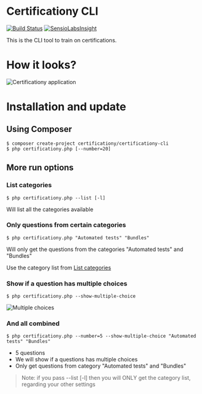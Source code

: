 Certificationy CLI
==================

[![Build Status](https://secure.travis-ci.org/certificationy/certificationy-cli.png?branch=master)](http://travis-ci.org/certificationy/certificationy-cli)
[![SensioLabsInsight](https://insight.sensiolabs.com/projects/cd3b6bc1-632e-491a-abfc-43edc390e1cc/mini.png)](https://insight.sensiolabs.com/projects/cd3b6bc1-632e-491a-abfc-43edc390e1cc)

This is the CLI tool to train on certifications.

# How it looks?
![Certificationy application](http://vincent.composieux.fr/assets/img/blog/certificationy-console.png "Certificationy application")

# Installation and update

## Using Composer
```
$ composer create-project certificationy/certificationy-cli
$ php certificationy.php [--number=20]
```

## More run options

### List categories
```
$ php certificationy.php --list [-l]
```

Will list all the categories available

### Only questions from certain categories
```
$ php certificationy.php "Automated tests" "Bundles"
```

Will only get the questions from the categories "Automated tests" and "Bundles"

Use the category list from [List categories](#list-categories)

### Show if a question has multiple choices
```
$ php certificationy.php --show-multiple-choice
```

![Multiple choices](https://cloud.githubusercontent.com/assets/795661/3308225/721b5324-f679-11e3-8d9d-62ba32cd8e32.png "Multiple choices")

### And all combined
```
$ php certificationy.php --number=5 --show-multiple-choice "Automated tests" "Bundles"
```

* 5 questions
* We will show if a questions has multiple choices
* Only get questions from category "Automated tests" and "Bundles"

> Note: if you pass --list [-l] then you will ONLY get the category list, regarding your other settings
